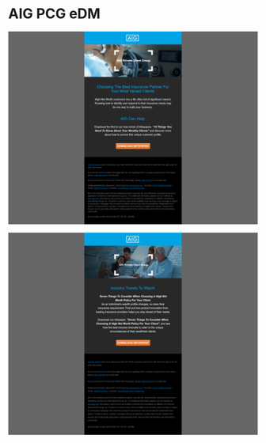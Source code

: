 # AIG PCG eDM

![AIG CPG](https://github.com/gbjack/AIG-PCG-eDM/blob/master/preview.png)


![AIG CPG](https://github.com/gbjack/AIG-PCG-eDM/blob/master/images/preview2.png)
